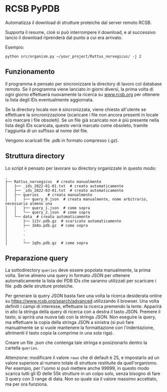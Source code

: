 RCSB PyPDB
=========

Automatizza il download di strutture proteiche dal server remoto RCSB.

Supporta il resume, cioè si può interrompere il download, e al successivo lancio il download riprenderà dal punto a cui era arrivato.


Esempio:

    python src/organism.py ~/your_project/Rattus_norvegicus/ -j 2


## Funzionamento

Il programma è pensato per sincronizzare la directory di lavoro col database remoto.
Se il programma viene lanciato in giorni diversi, la prima volta di ogni giorno effettuerà nuovamente la ricerca su www.rcsb.org
per ottenere la lista degli IDs eventualmente aggiornata.

Se la directory locale non è sincronizzata, viene chiesto all'utente se effettuare la sincronizzazione
(scaricare i file non ancora presenti in locale e/o marcare i file obsoleti).
Se un file già scaricato non è più presente nella lista degli IDs scaricata, questo verrà marcato come obsoleto,
tramite l'aggiunta di un suffisso al nome del file.

Vengono scaricati file .pdb in formato compresso (.gz).

## Struttura directory

Lo script è pensato per lavorare su directory organizzate in questo modo:

    .
    ├── Rattus_norvegicus  # creato manualmente
    │   ├── _ids_2022-01-01.txt  # creato automaticamente
    │   ├── _ids_2022-03-01.txt  # creato automaticamente
    │   ├── queries    # creata manualmente
    │   │   ├── query_0.json  # creata manualmente, nome arbitrario, necessaria almeno una
    │   │   ├── query_1.json  # come sopra
    │   │   └── query_2.json  # come sopra
    │   └── data  # creata automaticamente
    │       ├── 1i5r.pdb.gz  # scaricato automaticamente
    │       ├── 1k8o.pdb.gz  # come sopra
    │       .
    │       .
    │       .
    │       └── 1q9s.pdb.gz  # come sopra


## Preparazione query

La sottodirectory `queries` deve essere popolata manualmente, la prima volta.
Serve almeno una query in formato JSON per ottenere automaticamente la lista dei PDB IDs che saranno utilizzati per scaricare i file .pdb delle strutture proteiche.

Per generare la query JSON basta fare una volta la ricerca desiderata online su https://www.rcsb.org/search/advanced utilizzando il browser.
Una volta definiti i campi di interesse, effettuare la ricerca premendo la lente. Apparirà in alto la stringa della query di ricerca con a destra il tasto JSON.
Premere il tasto, si aprirà una nuova tab con la stringa JSON.
Non eseguire la query, ma effettuare la copia della stringa JSON a sinistra (si può fare manualmente se si vuole mantenere la formattazione con l'indentazione,
altrimenti il tasto copia la comprime in una sola riga).

Creare un file .json che contenga tale stringa e posizionarlo dentro la cartella `queries`.

Attenzione: modificare il valore `rows` che di default è 25, e impostarlo ad un valore superiore al numero totale di strutture restituite da quell'organismo.
Per esempio, per l'uomo si può mettere anche 99999, in questo modo scarica tutti gli ID delle 55k strutture in un colpo solo,
senza bisogno di fare 3 query con 3 range di data. Non so quale sia il valore massimo accettato, ma per ora funziona.
